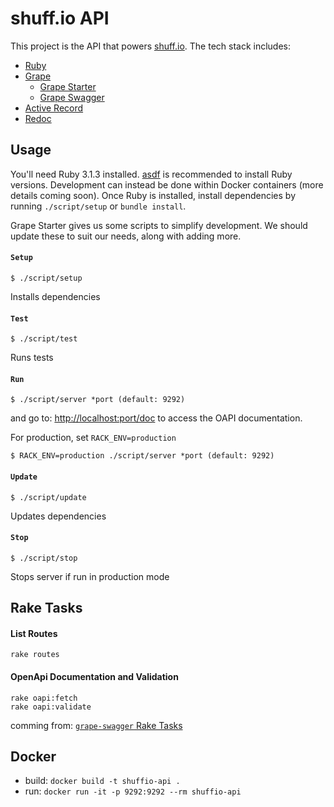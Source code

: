 # shuff.io API

This project is the API that powers [shuff.io](https://shuff.io). The tech stack includes:
 - [Ruby](https://www.ruby-lang.org/en/)
 - [Grape](http://github.com/ruby-grape/grape)
   - [Grape Starter](https://github.com/LeFnord/grape-starter)
   - [Grape Swagger](http://github.com/ruby-grape/grape-swagger)
 - [Active Record](https://github.com/rails/rails/tree/main/activerecord)
 - [Redoc](https://github.com/Redocly/redoc)


## Usage

You'll need Ruby 3.1.3 installed. [asdf](https://github.com/asdf-vm) is recommended to install Ruby versions. Development can instead be done within Docker containers (more details coming soon). Once Ruby is installed, install dependencies by running `./script/setup` or `bundle install`.

Grape Starter gives us some scripts to simplify development. We should update these to suit our needs, along with adding more.

#### `Setup`

```
$ ./script/setup
```

Installs dependencies

#### `Test`

```
$ ./script/test
```

Runs tests

#### `Run`

```
$ ./script/server *port (default: 9292)
```
and go to: [http://localhost:port/doc](http://localhost:9292/doc)
to access the OAPI documentation.

For production, set `RACK_ENV=production`
```
$ RACK_ENV=production ./script/server *port (default: 9292)
```

#### `Update`

```
$ ./script/update
```

Updates dependencies

#### `Stop`

```
$ ./script/stop
```

Stops server if run in production mode

## Rake Tasks

#### List Routes

```
rake routes
```

#### OpenApi Documentation and Validation

```
rake oapi:fetch
rake oapi:validate
```
comming from: [`grape-swagger` Rake Tasks](https://github.com/ruby-grape/grape-swagger#rake-tasks)

## Docker

- build: `docker build -t shuffio-api .`
- run: `docker run -it -p 9292:9292 --rm shuffio-api`
